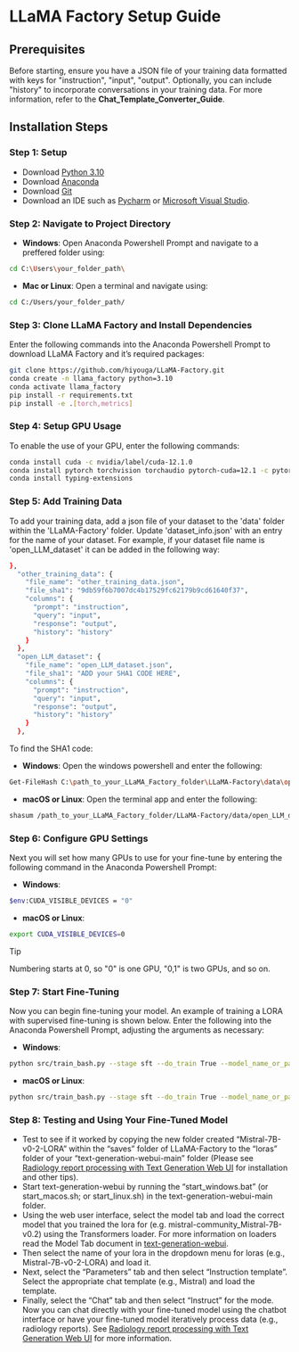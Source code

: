# LLaMA Factory Setup Guide

## Prerequisites
Before starting, ensure you have a JSON file of your training data formatted with keys for "instruction", "input", "output". Optionally, you can include "history" to incorporate conversations in your training data. For more information, refer to the **Chat_Template_Converter_Guide**.

## Installation Steps

### Step 1: Setup
- Download [Python 3.10](https://www.python.org/downloads/)
- Download [Anaconda](https://www.anaconda.com/download)
- Download [Git](https://github.com/git-guides/install-git)
- Download an IDE such as [Pycharm](https://www.jetbrains.com/pycharm/download/?section=windows) or [Microsoft Visual Studio](https://visualstudio.microsoft.com/downloads/).

### Step 2: Navigate to Project Directory
- **Windows**: Open Anaconda Powershell Prompt and navigate to a preffered folder using:

```bash
cd C:\Users\your_folder_path\
```

- **Mac or Linux**: Open a terminal and navigate using:
```bash
cd C:/Users/your_folder_path/
```

### Step 3: Clone LLaMA Factory and Install Dependencies
Enter the following commands into the Anaconda Powershell Prompt to download LLaMA Factory and it’s required packages:
```bash
git clone https://github.com/hiyouga/LLaMA-Factory.git
conda create -n llama_factory python=3.10
conda activate llama_factory
pip install -r requirements.txt
pip install -e .[torch,metrics]
```

### Step 4: Setup GPU Usage
To enable the use of your GPU, enter the following commands:
```bash
conda install cuda -c nvidia/label/cuda-12.1.0
conda install pytorch torchvision torchaudio pytorch-cuda=12.1 -c pytorch -c nvidia
conda install typing-extensions
```

### Step 5: Add Training Data
To add your training data, add a json file of your dataset to the 'data' folder within the 'LLaMA-Factory' folder. Update 'dataset_info.json' with an entry for the name of your dataset. For example, if your dataset file name is 'open_LLM_dataset' it can be added in the following way:
```bash
},
  "other_training_data": {
    "file_name": "other_training_data.json",
    "file_sha1": "9db59f6b7007dc4b17529fc62179b9cd61640f37",
    "columns": {
      "prompt": "instruction",
      "query": "input",
      "response": "output",
      "history": "history"
    }
  },
  "open_LLM_dataset": {
    "file_name": "open_LLM_dataset.json",
    "file_sha1": "ADD your SHA1 CODE HERE",
    "columns": {
      "prompt": "instruction",
      "query": "input",
      "response": "output",
      "history": "history"
    }
  },
```
To find the SHA1 code:
- **Windows**: Open the windows powershell and enter the following:
```bash
Get-FileHash C:\path_to_your_LLaMA_Factory_folder\LLaMA-Factory\data\open_LLM_dataset.json -Algorithm SHA1
```
- **macOS or Linux**: Open the terminal app and enter the following:
```bash
shasum /path_to_your_LLaMA_Factory_folder/LLaMA-Factory/data/open_LLM_dataset.json
```

### Step 6: Configure GPU Settings
Next you will set how many GPUs to use for your fine-tune by entering the following command in the Anaconda Powershell Prompt:
- **Windows**:
```bash
$env:CUDA_VISIBLE_DEVICES = "0"
```
- **macOS or Linux**:
```bash
export CUDA_VISIBLE_DEVICES=0
```
> [!TIP]
> Numbering starts at 0, so "0" is one GPU, "0,1" is two GPUs, and so on.

### Step 7: Start Fine-Tuning
Now you can begin fine-tuning your model. An example of training a LORA with supervised fine-tuning is shown below. Enter the following into the Anaconda Powershell Prompt, adjusting the arguments as necessary:
- **Windows**:
```bash
python src/train_bash.py --stage sft --do_train True --model_name_or_path mistral-community/Mistral-7B-v0.2 --finetuning_type lora --template mistral --flash_attn auto --dataset_dir data --dataset open_LLM_dataset --cutoff_len 32768 --learning_rate 5e-5 --num_train_epochs 3.0 --max_samples 10000 --per_device_train_batch_size 1 --gradient_accumulation_steps 4 --lr_scheduler_type cosine --max_grad_norm 0.3 --logging_steps 30 --save_steps 1000 --warmup_steps 5 --neftune_noise_alpha 0 --lora_rank 16 --lora_dropout 0.05 --lora_target q_proj,v_proj --output_dir saves\Mistral-7B-v0-2 --bf16 True --val_size 0.1 --evaluation_strategy steps --eval_steps 1000 --load_best_model_at_end True --plot_loss True --overwrite_output_dir True
```
- **macOS or Linux**:
```bash
python src/train_bash.py --stage sft --do_train True --model_name_or_path mistral-community/Mistral-7B-v0.2 --finetuning_type lora --template mistral --flash_attn auto --dataset_dir data --dataset open_LLM_dataset --cutoff_len 32768 --learning_rate 5e-5 --num_train_epochs 3.0 --max_samples 10000 --per_device_train_batch_size 1 --gradient_accumulation_steps 4 --lr_scheduler_type cosine --max_grad_norm 0.3 --logging_steps 30 --save_steps 1000 --warmup_steps 5 --neftune_noise_alpha 0 --lora_rank 16 --lora_dropout 0.05 --lora_target q_proj,v_proj --output_dir saves/Mistral-7B-v0-2-LORA --bf16 True --val_size 0.1 --evaluation_strategy steps --eval_steps 1000 --load_best_model_at_end True --plot_loss True --overwrite_output_dir True
```

### Step 8: Testing and Using Your Fine-Tuned Model
- Test to see if it worked by copying the new folder created “Mistral-7B-v0-2-LORA” within the “saves” folder of LLaMA-Factory to the “loras” folder of your “text-generation-webui-main” folder (Please see [Radiology report processing with Text Generation Web UI](https://github.com/csavages/Open-Source-LLM-Tools-for-Radiology/edit/main/docs/Radiology%20report%20processing%20with%20Text%20Generation%20Web%20UI.md) for installation and other tips).
- Start text-generation-webui by running the “start_windows.bat” (or start_macos.sh; or start_linux.sh) in the text-generation-webui-main folder.
- Using the web user interface, select the model tab and load the correct model that you trained the lora for (e.g. mistral-community_Mistral-7B-v0.2) using the Transformers loader. For more information on loaders read the Model Tab document in [text-generation-webui](https://github.com/oobabooga/text-generation-webui/tree/main/docs).
- Then select the name of your lora in the dropdown menu for loras (e.g., Mistral-7B-v0-2-LORA) and load it.
- Next, select the “Parameters” tab and then select “Instruction template”. Select the appropriate chat template (e.g., Mistral) and load the template.
- Finally, select the “Chat” tab and then select “Instruct” for the mode. Now you can chat directly with your fine-tuned model using the chatbot interface or have your fine-tuned model iteratively process data (e.g., radiology reports). See [Radiology report processing with Text Generation Web UI](https://github.com/csavages/Open-Source-LLM-Tools-for-Radiology/edit/main/docs/Radiology%20report%20processing%20with%20Text%20Generation%20Web%20UI.md) for more information.
